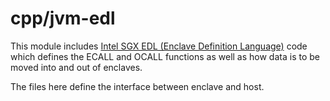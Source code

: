 # cpp/jvm-edl
This module includes [Intel SGX EDL (Enclave Definition Language)](https://www.intel.com/content/dam/develop/external/us/en/documents/input-types-and-boundary-checking-edl-737361.pdf)
code which defines the ECALL and OCALL functions as well as how data is to be moved into and out of enclaves.

The files here define the interface between enclave and host.
